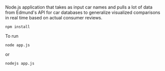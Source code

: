 Node.js application that takes as input car names and pulls a lot of data from Edmund's API for car databases to generalize visualized comparisons in real time based on actual consumer reviews.
```
npm install
```

To run

```
node app.js
```
or 

```
nodejs app.js
```
